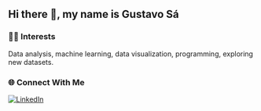 ## Hi there 👋, my name is Gustavo Sá

### 🧑‍💻 Interests
Data analysis, machine learning, data visualization, programming, exploring new datasets.

### 🌐 Connect With Me

[![LinkedIn](https://img.shields.io/badge/LinkedIn-0077B5?style=for-the-badge&logo=linkedin&logoColor=white)](https://www.linkedin.com/in/gustavo-de-sa-ferreira/)
